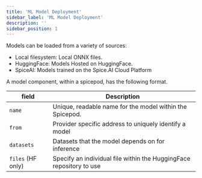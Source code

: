 ```yaml
---
title: 'ML Model Deployment'
sidebar_label: 'ML Model Deployment'
description: ''
sidebar_position: 1
---
```


Models can be loaded from a variety of sources: 
- Local filesystem: Local ONNX files.
- HuggingFace: Models Hosted on HuggingFace.
- SpiceAI: Models trained on the Spice.AI Cloud Platform

A model component, within a spicepod, has the following format. 


| field             | Description                                                         |
| ----------------- | ------------------------------------------------------------------- | 
| `name`            | Unique, readable name for the model within the Spicepod.            | 
| `from`            | Provider specific address to uniquely identify a model              | 
| `datasets`        | Datasets that the model depends on for inference                    | 
| `files` (HF only) | Specify an individual file within the HuggingFace repository to use | 
 